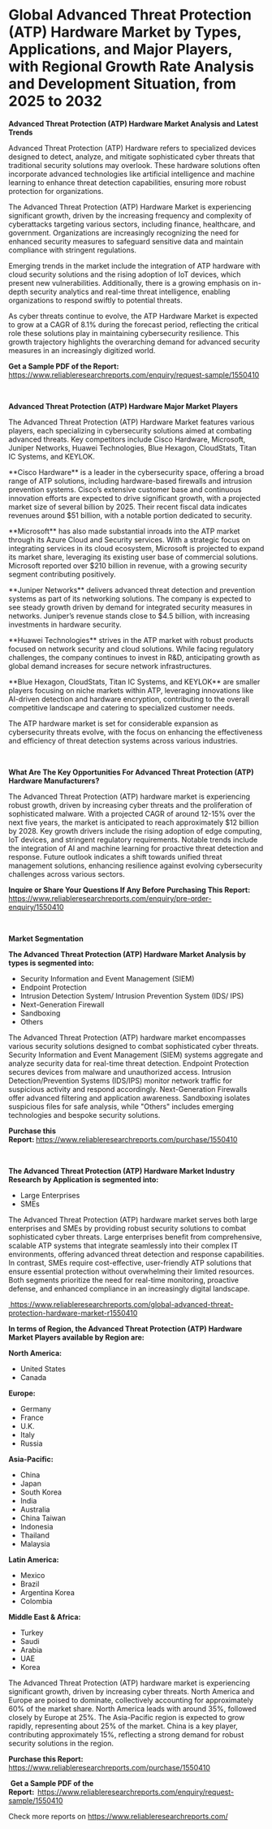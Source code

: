 <p><h1>Global Advanced Threat Protection (ATP) Hardware Market by Types, Applications, and Major Players, with Regional Growth Rate Analysis and Development Situation, from 2025 to 2032</h1></p><p><strong>Advanced Threat Protection (ATP) Hardware Market Analysis and Latest Trends</strong></p>
<p><p>Advanced Threat Protection (ATP) Hardware refers to specialized devices designed to detect, analyze, and mitigate sophisticated cyber threats that traditional security solutions may overlook. These hardware solutions often incorporate advanced technologies like artificial intelligence and machine learning to enhance threat detection capabilities, ensuring more robust protection for organizations.</p><p>The Advanced Threat Protection (ATP) Hardware Market is experiencing significant growth, driven by the increasing frequency and complexity of cyberattacks targeting various sectors, including finance, healthcare, and government. Organizations are increasingly recognizing the need for enhanced security measures to safeguard sensitive data and maintain compliance with stringent regulations. </p><p>Emerging trends in the market include the integration of ATP hardware with cloud security solutions and the rising adoption of IoT devices, which present new vulnerabilities. Additionally, there is a growing emphasis on in-depth security analytics and real-time threat intelligence, enabling organizations to respond swiftly to potential threats.</p><p>As cyber threats continue to evolve, the ATP Hardware Market is expected to grow at a CAGR of 8.1% during the forecast period, reflecting the critical role these solutions play in maintaining cybersecurity resilience. This growth trajectory highlights the overarching demand for advanced security measures in an increasingly digitized world.</p></p>
<p><strong>Get a Sample PDF of the Report:&nbsp;</strong> <a href="https://www.reliableresearchreports.com/enquiry/request-sample/1550410?utm_campaign=3027&utm_medium=2&utm_source=Github&utm_content=ia&utm_term=11042025&utm_id=advanced-threat-protection-atp-hardware">https://www.reliableresearchreports.com/enquiry/request-sample/1550410</a></p>
<p>&nbsp;</p>
<p><strong>Advanced Threat Protection (ATP) Hardware Major Market Players</strong></p>
<p><p>The Advanced Threat Protection (ATP) Hardware Market features various players, each specializing in cybersecurity solutions aimed at combating advanced threats. Key competitors include Cisco Hardware, Microsoft, Juniper Networks, Huawei Technologies, Blue Hexagon, CloudStats, Titan IC Systems, and KEYLOK.</p><p>**Cisco Hardware** is a leader in the cybersecurity space, offering a broad range of ATP solutions, including hardware-based firewalls and intrusion prevention systems. Cisco’s extensive customer base and continuous innovation efforts are expected to drive significant growth, with a projected market size of several billion by 2025. Their recent fiscal data indicates revenues around $51 billion, with a notable portion dedicated to security.</p><p>**Microsoft** has also made substantial inroads into the ATP market through its Azure Cloud and Security services. With a strategic focus on integrating services in its cloud ecosystem, Microsoft is projected to expand its market share, leveraging its existing user base of commercial solutions. Microsoft reported over $210 billion in revenue, with a growing security segment contributing positively.</p><p>**Juniper Networks** delivers advanced threat detection and prevention systems as part of its networking solutions. The company is expected to see steady growth driven by demand for integrated security measures in networks. Juniper’s revenue stands close to $4.5 billion, with increasing investments in hardware security.</p><p>**Huawei Technologies** strives in the ATP market with robust products focused on network security and cloud solutions. While facing regulatory challenges, the company continues to invest in R&D, anticipating growth as global demand increases for secure network infrastructures.</p><p>**Blue Hexagon, CloudStats, Titan IC Systems, and KEYLOK** are smaller players focusing on niche markets within ATP, leveraging innovations like AI-driven detection and hardware encryption, contributing to the overall competitive landscape and catering to specialized customer needs. </p><p>The ATP hardware market is set for considerable expansion as cybersecurity threats evolve, with the focus on enhancing the effectiveness and efficiency of threat detection systems across various industries.</p></p>
<p>&nbsp;</p>
<p><strong>What Are The Key Opportunities For Advanced Threat Protection (ATP) Hardware Manufacturers?</strong></p>
<p><p>The Advanced Threat Protection (ATP) hardware market is experiencing robust growth, driven by increasing cyber threats and the proliferation of sophisticated malware. With a projected CAGR of around 12-15% over the next five years, the market is anticipated to reach approximately $12 billion by 2028. Key growth drivers include the rising adoption of edge computing, IoT devices, and stringent regulatory requirements. Notable trends include the integration of AI and machine learning for proactive threat detection and response. Future outlook indicates a shift towards unified threat management solutions, enhancing resilience against evolving cybersecurity challenges across various sectors.</p></p>
<p><strong>Inquire or Share Your Questions If Any Before Purchasing This Report:</strong> <a href="https://www.reliableresearchreports.com/enquiry/pre-order-enquiry/1550410?utm_campaign=3027&utm_medium=2&utm_source=Github&utm_content=ia&utm_term=11042025&utm_id=advanced-threat-protection-atp-hardware">https://www.reliableresearchreports.com/enquiry/pre-order-enquiry/1550410</a></p>
<p>&nbsp;</p>
<p><strong>Market Segmentation</strong></p>
<p><strong>The Advanced Threat Protection (ATP) Hardware Market Analysis by types is segmented into:</strong></p>
<p><ul><li>Security Information and Event Management (SIEM)</li><li>Endpoint Protection</li><li>Intrusion Detection System/ Intrusion Prevention System (IDS/ IPS)</li><li>Next-Generation Firewall</li><li>Sandboxing</li><li>Others</li></ul></p>
<p><p>The Advanced Threat Protection (ATP) hardware market encompasses various security solutions designed to combat sophisticated cyber threats. Security Information and Event Management (SIEM) systems aggregate and analyze security data for real-time threat detection. Endpoint Protection secures devices from malware and unauthorized access. Intrusion Detection/Prevention Systems (IDS/IPS) monitor network traffic for suspicious activity and respond accordingly. Next-Generation Firewalls offer advanced filtering and application awareness. Sandboxing isolates suspicious files for safe analysis, while "Others" includes emerging technologies and bespoke security solutions.</p></p>
<p><strong>Purchase this Report:&nbsp;</strong><a href="https://www.reliableresearchreports.com/purchase/1550410?utm_campaign=3027&utm_medium=2&utm_source=Github&utm_content=ia&utm_term=11042025&utm_id=advanced-threat-protection-atp-hardware">https://www.reliableresearchreports.com/purchase/1550410</a></p>
<p>&nbsp;</p>
<p><strong>The Advanced Threat Protection (ATP) Hardware Market Industry Research by Application is segmented into:</strong></p>
<p><ul><li>Large Enterprises</li><li>SMEs</li></ul></p>
<p><p>The Advanced Threat Protection (ATP) hardware market serves both large enterprises and SMEs by providing robust security solutions to combat sophisticated cyber threats. Large enterprises benefit from comprehensive, scalable ATP systems that integrate seamlessly into their complex IT environments, offering advanced threat detection and response capabilities. In contrast, SMEs require cost-effective, user-friendly ATP solutions that ensure essential protection without overwhelming their limited resources. Both segments prioritize the need for real-time monitoring, proactive defense, and enhanced compliance in an increasingly digital landscape.</p></p>
<p><a href="https://www.reliableresearchreports.com/global-advanced-threat-protection-hardware-market-r1550410?utm_campaign=3027&utm_medium=2&utm_source=Github&utm_content=ia&utm_term=11042025&utm_id=advanced-threat-protection-atp-hardware">&nbsp;https://www.reliableresearchreports.com/global-advanced-threat-protection-hardware-market-r1550410</a></p>
<p><strong>In terms of Region, the Advanced Threat Protection (ATP) Hardware Market Players available by Region are:</strong></p>
<p>
    <p> <strong> North America: </strong>
        <ul>
            <li>United States</li>
            <li>Canada</li>
        </ul>
        </p> 
    <p> <strong> Europe: </strong>
        <ul>
            <li>Germany</li>
            <li>France</li>
            <li>U.K.</li>
            <li>Italy</li>
            <li>Russia</li>
        </ul>
        </p> 
    <p> <strong> Asia-Pacific: </strong>
        <ul>
            <li>China</li>
            <li>Japan</li>
            <li>South Korea</li>
            <li>India</li>
            <li>Australia</li>
            <li>China Taiwan</li>
            <li>Indonesia</li>
            <li>Thailand</li>
            <li>Malaysia</li>
        </ul>
        </p> 
    <p> <strong> Latin America: </strong>
        <ul>
            <li>Mexico</li>
            <li>Brazil</li>
            <li>Argentina Korea</li>
            <li>Colombia</li>
        </ul>
        </p> 
    <p> <strong> Middle East & Africa: </strong>
        <ul>
            <li>Turkey</li>
            <li>Saudi</li>
            <li>Arabia</li>
            <li>UAE</li>
            <li>Korea</li>
        </ul>
    </p>
    </p>
<p><p>The Advanced Threat Protection (ATP) hardware market is experiencing significant growth, driven by increasing cyber threats. North America and Europe are poised to dominate, collectively accounting for approximately 60% of the market share. North America leads with around 35%, followed closely by Europe at 25%. The Asia-Pacific region is expected to grow rapidly, representing about 25% of the market. China is a key player, contributing approximately 15%, reflecting a strong demand for robust security solutions in the region.</p></p>
<p><strong>Purchase this Report: </strong><a href="https://www.reliableresearchreports.com/purchase/1550410?utm_campaign=3027&utm_medium=2&utm_source=Github&utm_content=ia&utm_term=11042025&utm_id=advanced-threat-protection-atp-hardware">https://www.reliableresearchreports.com/purchase/1550410</a></p>
<p>&nbsp;<strong>Get a Sample PDF of the Report:&nbsp;&nbsp;</strong><a href="https://www.reliableresearchreports.com/enquiry/request-sample/1550410?utm_campaign=3027&utm_medium=2&utm_source=Github&utm_content=ia&utm_term=11042025&utm_id=advanced-threat-protection-atp-hardware">https://www.reliableresearchreports.com/enquiry/request-sample/1550410</a></p>
<p><strong></strong></p>
<p>Check more reports on <a href="https://www.reliableresearchreports.com/?utm_campaign=3027&utm_medium=2&utm_source=Github&utm_content=ia&utm_term=11042025&utm_id=advanced-threat-protection-atp-hardware">https://www.reliableresearchreports.com/</a></p>